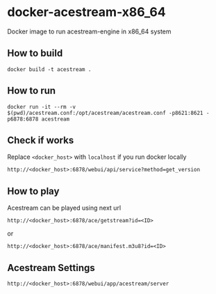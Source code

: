 # docker-acestream-x86_64
Docker image to run acestream-engine in x86_64 system

## How to build
```
docker build -t acestream .
```

## How to run
```
docker run -it --rm -v $(pwd)/acestream.conf:/opt/acestream/acestream.conf -p8621:8621 -p6878:6878 acestream
```

## Check if works
Replace ``<docker_host>`` with ``localhost`` if you run docker locally
```
http://<docker_host>:6878/webui/api/service?method=get_version
```

## How to play
Acestream can be played using next url
```
http://<docker_host>:6878/ace/getstream?id=<ID>
```
or

```
http://<docker_host>:6878/ace/manifest.m3u8?id=<ID>
```


## Acestream Settings
```
http://<docker_host>:6878/webui/app/acestream/server
```
